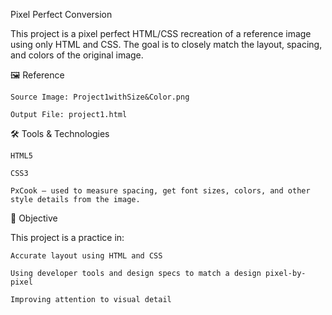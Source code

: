 Pixel Perfect Conversion

This project is a pixel perfect HTML/CSS recreation of a reference image using only HTML and CSS. The goal is to closely match the layout, spacing, and colors of the original image.


🖼️ Reference

    Source Image: Project1withSize&Color.png

    Output File: project1.html

🛠️ Tools & Technologies

    HTML5

    CSS3

    PxCook – used to measure spacing, get font sizes, colors, and other style details from the image.


🎯 Objective

This project is a practice in:

    Accurate layout using HTML and CSS

    Using developer tools and design specs to match a design pixel-by-pixel

    Improving attention to visual detail